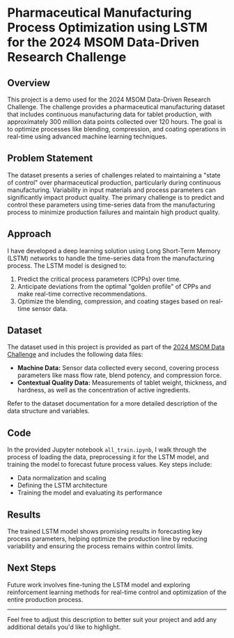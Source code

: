 # Pharmaceutical Manufacturing Process Optimization using LSTM for the 2024 MSOM Data-Driven Research Challenge

## Overview

This project is a demo used for the 2024 MSOM Data-Driven Research Challenge. The challenge provides a pharmaceutical manufacturing dataset that includes continuous manufacturing data for tablet production, with approximately 300 million data points collected over 120 hours. The goal is to optimize processes like blending, compression, and coating operations in real-time using advanced machine learning techniques.

## Problem Statement

The dataset presents a series of challenges related to maintaining a "state of control" over pharmaceutical production, particularly during continuous manufacturing. Variability in input materials and process parameters can significantly impact product quality. The primary challenge is to predict and control these parameters using time-series data from the manufacturing process to minimize production failures and maintain high product quality.

## Approach

I have developed a deep learning solution using Long Short-Term Memory (LSTM) networks to handle the time-series data from the manufacturing process. The LSTM model is designed to:

1. Predict the critical process parameters (CPPs) over time.
2. Anticipate deviations from the optimal "golden profile" of CPPs and make real-time corrective recommendations.
3. Optimize the blending, compression, and coating stages based on real-time sensor data.

## Dataset

The dataset used in this project is provided as part of the [2024 MSOM Data Challenge](https://doi.org/10.1287/msom.2024.0860) and includes the following data files:
- **Machine Data:** Sensor data collected every second, covering process parameters like mass flow rate, blend potency, and compression force.
- **Contextual Quality Data:** Measurements of tablet weight, thickness, and hardness, as well as the concentration of active ingredients.
  
Refer to the dataset documentation for a more detailed description of the data structure and variables.

## Code

In the provided Jupyter notebook `all_train.ipynb`, I walk through the process of loading the data, preprocessing it for the LSTM model, and training the model to forecast future process values. Key steps include:
- Data normalization and scaling
- Defining the LSTM architecture
- Training the model and evaluating its performance

## Results

The trained LSTM model shows promising results in forecasting key process parameters, helping optimize the production line by reducing variability and ensuring the process remains within control limits.


## Next Steps

Future work involves fine-tuning the LSTM model and exploring reinforcement learning methods for real-time control and optimization of the entire production process.

---

Feel free to adjust this description to better suit your project and add any additional details you'd like to highlight.
